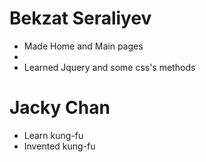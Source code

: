 # Bekzat Seraliyev
* Made Home and Main pages
* 
* Learned Jquery and some css's methods
# Jacky Chan
* Learn kung-fu
* Invented kung-fu
